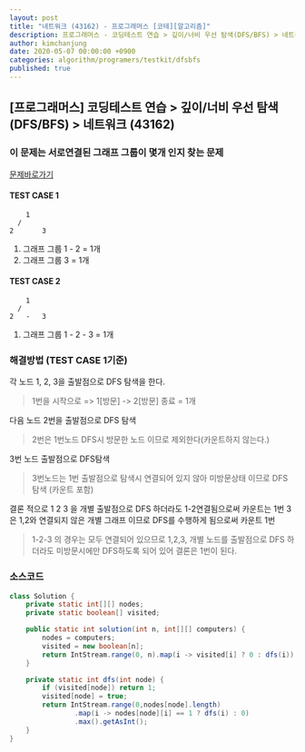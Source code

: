 ```yaml
---
layout: post
title: "네트워크 (43162) - 프로그래머스 [코테][알고리즘]"
description: 프로그래머스 - 코딩테스트 연습 > 깊이/너비 우선 탐색(DFS/BFS) > 네트워크 (43162)
author: kimchanjung
date: 2020-05-07 00:00:00 +0900
categories: algorithm/programers/testkit/dfsbfs
published: true
---
```


## [프로그래머스] 코딩테스트 연습 > 깊이/너비 우선 탐색(DFS/BFS) > 네트워크 (43162)
### 이 문제는 서로연결된 그래프 그룹이 몇개 인지 찾는 문제
[문제바로가기](https://programmers.co.kr/learn/courses/30/lessons/43162)
#### TEST CASE 1
```
    1
  /
2       3
```
1. 그래프 그룹 1 - 2 = 1개
2. 그래프 그룹      3 = 1개

#### TEST CASE 2
```
    1
  /
2   -   3
```
1. 그래프 그룹 1 - 2  - 3 =  1개

### 해결방법 (TEST CASE 1기준)
각 노드 1, 2, 3을 출발점으로 DFS 탐색을 한다.

> 1번을 시작으로  => 1[방문] -> 2[방문] 종료 =  1개

다음 노드 2번을 출발점으로 DFS 탐색

> 2번은 1번노드 DFS시 방문한 노드 이므로 제외한다(카운트하지 않는다.)

3번 노드 출발점으로 DFS탐색

> 3번노드는 1번 출발점으로 탐색시 연결되어 있지 않아 미방문상태 이므로 DFS 탐색 (카운트 포함)

결론 적으로 1 2 3 을 개별 출발점으로 DFS 하더라도 1-2연결됨으로써 카운트는 1번 
3은 1,2와 연결되지 않은 개별 그래프 이므로 DFS를 수행하게 됨으로써 카운트 1번

> 1-2-3 의 경우는 모두 연결되어 있으므로 1,2,3, 개별 노드를 출발점으로 DFS 하더라도 
> 미방문시에만 DFS하도록 되어 있어 결론은 1번이 된다.

### 소스코드
```java
class Solution {
    private static int[][] nodes;
    private static boolean[] visited;

    public static int solution(int n, int[][] computers) {
        nodes = computers;
        visited = new boolean[n];
        return IntStream.range(0, n).map(i -> visited[i] ? 0 : dfs(i)).sum();
    }

    private static int dfs(int node) {
        if (visited[node]) return 1;
        visited[node] = true;
        return IntStream.range(0,nodes[node].length)
                .map(i -> nodes[node][i] == 1 ? dfs(i) : 0)
                .max().getAsInt();
    }
}
```